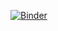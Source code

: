 [![Binder](https://mybinder.org/badge_logo.svg)](https://mybinder.org/v2/gh/iamtortue001101/python-project-11/tree/master/HEAD)
